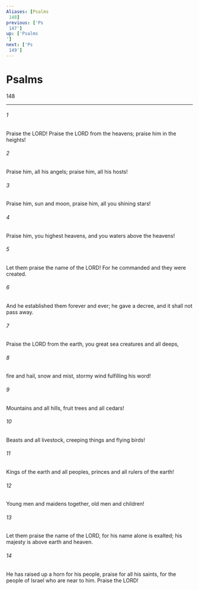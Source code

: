 ```yaml
---
Aliases: [Psalms 148]
previous: ['Ps 147']
up: ['Psalms']
next: ['Ps 149']
---
```

# Psalms 148

***
 

###### 1 
Praise the LORD!  Praise the LORD from the heavens;  praise him in the heights!   

###### 2 
Praise him, all his angels;  praise him, all his hosts!  

###### 3 
Praise him, sun and moon,  praise him, all you shining stars!   

###### 4 
Praise him, you highest heavens,  and you waters above the heavens!  

###### 5 
Let them praise the name of the LORD!  For he commanded and they were created.   

###### 6 
And he established them forever and ever;  he gave a decree, and it shall not pass away.  

###### 7 
Praise the LORD from the earth,  you great sea creatures and all deeps,   

###### 8 
fire and hail, snow and mist,  stormy wind fulfilling his word!  

###### 9 
Mountains and all hills,  fruit trees and all cedars!   

###### 10 
Beasts and all livestock,  creeping things and flying birds!  

###### 11 
Kings of the earth and all peoples,  princes and all rulers of the earth!   

###### 12 
Young men and maidens together,  old men and children!  

###### 13 
Let them praise the name of the LORD,  for his name alone is exalted;  his majesty is above earth and heaven.   

###### 14 
He has raised up a horn for his people,  praise for all his saints,  for the people of Israel who are near to him.  Praise the LORD!
